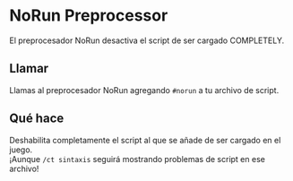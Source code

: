 # NoRun Preprocessor

El preprocesador NoRun desactiva el script de ser cargado COMPLETELY.

## Llamar

Llamas al preprocesador NoRun agregando `#norun` a tu archivo de script.

## Qué hace

Deshabilita completamente el script al que se añade de ser cargado en el juego.  
¡Aunque `/ct sintaxis` seguirá mostrando problemas de script en ese archivo!
